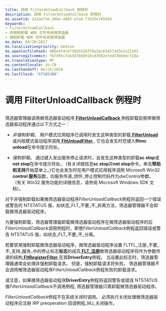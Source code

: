 ```yaml
---
title: 调用 FilterUnloadCallback 例程时
description: 调用 FilterUnloadCallback 例程时
ms.assetid: 22a3a73e-28be-4483-a7a6-73525e74503d
keywords:
- FilterUnloadCallback
- 非强制卸载 WDK 文件系统微筛选器
- 强制卸载 WDK 文件系统微筛选器
ms.date: 04/20/2017
ms.localizationpriority: medium
ms.openlocfilehash: 486e4fdc67301b528378a1bc63a573d3e2a21101
ms.sourcegitcommit: fb7d95c7a5d47860918cd3602efdd33b69dcf2da
ms.translationtype: MT
ms.contentlocale: zh-CN
ms.lasthandoff: 06/25/2019
ms.locfileid: "67385308"
---
```

# <a name="when-the-filterunloadcallback-routine-is-called"></a>调用 FilterUnloadCallback 例程时


## <span id="ddk_when_the_filterunloadcallback_routine_is_called_if"></span><span id="DDK_WHEN_THE_FILTERUNLOADCALLBACK_ROUTINE_IS_CALLED_IF"></span>


筛选器管理器调用微筛选器驱动程序[ **FilterUnloadCallback** ](https://docs.microsoft.com/windows-hardware/drivers/ddi/content/fltkernel/nc-fltkernel-pflt_filter_unload_callback)例程卸载前倒带微筛选器驱动程序通过以下方式之一：

-   *非强制卸载*。 用户模式应用程序已调用时发生这种类型的卸载[ **FilterUnload** ](https://docs.microsoft.com/windows/desktop/api/fltuser/nf-fltuser-filterunload)或内核模式驱动程序调用[ **FltUnloadFilter** ](https://docs.microsoft.com/windows-hardware/drivers/ddi/content/fltkernel/nf-fltkernel-fltunloadfilter). 它也会发生时您键入**fltmc unload**在命令提示符处。

-   *强制卸载*。 通过键入发出服务停止请求时，会发生这种类型的卸载**sc stop**或**net stop**在命令提示符处。 (有关详细信息**sc stop**并**net stop**命令，单击**帮助和支持**开始菜单上。)它也会发生时在用户模式应用程序调用 Microsoft Win32 **control 服务**函数，向服务传递\_控件\_停止控制代码作为*dwControl*参数。 （有关 Win32 服务功能的详细信息，请参阅 Microsoft Windows SDK 文档）。

对于非强制卸载如果微筛选器驱动程序*FilterUnloadCallback*例程将返回一个错误或警告的 NTSTATUS 值，如状态\_FLT\_不要\_不\_拆离方法，筛选器管理器不会卸载微筛选器驱动程序。

为要强制卸载，筛选器管理器卸载微筛选器驱动程序在微筛选器驱动程序的后*FilterUnloadCallback*调用例程时，即使*FilterUnloadCallback*例程返回错误或警告 NTSTATUS 值，如状态\_FLT\_不要\_不\_分离。

若要禁用强制卸载微筛选器驱动程序，微筛选器驱动程序设置 FLTFL\_注册\_不要\_不\_支持\_服务\_中的停止标志**标志**的成员[ **FLT\_注册**](https://docs.microsoft.com/windows-hardware/drivers/ddi/content/fltkernel/ns-fltkernel-_flt_registration)微筛选器驱动程序将作为参数传递的结构[ **FltRegisterFilter** ](https://docs.microsoft.com/windows-hardware/drivers/ddi/content/fltkernel/nf-fltkernel-fltregisterfilter)在其**DriverEntry**例程。 当设置此标志时，筛选器管理器通常会处理非强制卸载请求。 但是，强制卸载请求将失败。 筛选器管理器不会调用微筛选器驱动程序*FilterUnloadCallback*例程失败的卸载请求。

请注意，如果微筛选器驱动程序**DriverEntry**例程将返回警告或错误 NTSTATUS 值*FilterUnloadCallback*不调用例程; 筛选器管理器只需卸载微筛选器驱动程序。

*FilterUnloadCallback*例程不在系统关闭时调用。 必须执行关闭处理微筛选器驱动程序应注册 IRP preoperation 回调例程\_MJ\_关闭操作。

 

 




